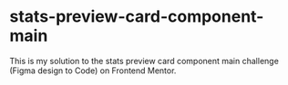 # stats-preview-card-component-main
 This is my solution to the stats preview card component main challenge (Figma design to Code) on Frontend Mentor.
